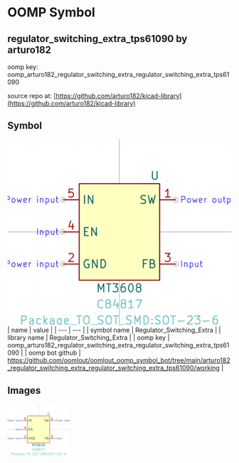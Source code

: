 # OOMP Symbol  
## regulator_switching_extra_tps61090  by arturo182  
  
oomp key: oomp_arturo182_regulator_switching_extra_regulator_switching_extra_tps61090  
  
source repo at: [https://github.com/arturo182/kicad-library](https://github.com/arturo182/kicad-library)  
## Symbol  
  
[![working.png](working_600.png)](working.png)  
| name | value | 
| --- | --- | 
| symbol name | Regulator_Switching_Extra | 
| library name | Regulator_Switching_Extra | 
| oomp key | oomp_arturo182_regulator_switching_extra_regulator_switching_extra_tps61090 | 
| oomp bot github | https://github.com/oomlout/oomlout_oomp_symbol_bot/tree/main/arturo182_regulator_switching_extra_regulator_switching_extra_tps61090/working | 
## Images  
  
[![working.png](working_140.png)](working.png)  
